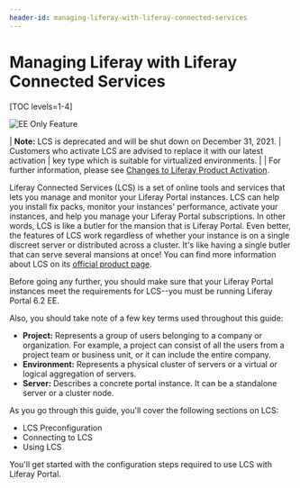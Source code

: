 ```yaml
---
header-id: managing-liferay-with-liferay-connected-services
---
```


# Managing Liferay with Liferay Connected Services

[TOC levels=1-4]

![EE Only Feature](../../images/ee-feature-web.png)

| **Note:** LCS is deprecated and will be shut down on December 31, 2021. 
| Customers who activate LCS are advised to replace it with our latest activation
| key type which is suitable for virtualized environments. 
|
| For further information, please see [Changes to Liferay Product Activation](https://help.liferay.com/hc/en-us/articles/4402347960845-Changes-to-Liferay-Product-Activation).

Liferay Connected Services (LCS) is a set of online tools and services that lets
you manage and monitor your Liferay Portal instances. LCS can help you install
fix packs, monitor your instances' performance, activate your instances, and
help you manage your Liferay Portal subscriptions. In other words, LCS is like a
butler for the mansion that is Liferay Portal. Even better, the features of LCS
work regardless of whether your instance is on a single discreet server or
distributed across a cluster. It's like having a single butler that can serve
several mansions at once! You can find more information about LCS on its
[official product page](http://www.liferay.com/products/liferay-connected-services).

Before going any further, you should make sure that your Liferay Portal
instances meet the requirements for LCS--you must be running Liferay Portal 6.2
EE.

Also, you should take note of a few key terms used throughout this guide:

- **Project:** Represents a group of users belonging to a company or
  organization. For example, a project can consist of all the users from a
  project team or business unit, or it can include the entire company.
- **Environment:** Represents a physical cluster of servers or a virtual or
  logical aggregation of servers.
- **Server:** Describes a concrete portal instance. It can be a standalone
  server or a cluster node.

As you go through this guide, you'll cover the following sections on LCS:

- LCS Preconfiguration
- Connecting to LCS
- Using LCS

You'll get started with the configuration steps required to use LCS with Liferay
Portal.
